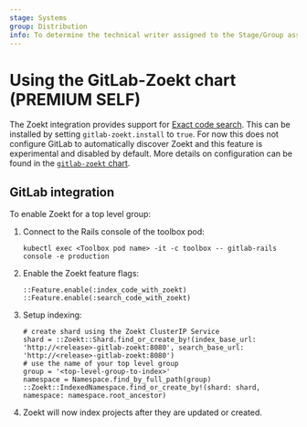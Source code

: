 ```yaml
---
stage: Systems
group: Distribution
info: To determine the technical writer assigned to the Stage/Group associated with this page, see https://handbook.gitlab.com/handbook/product/ux/technical-writing/#assignments
---
```


# Using the GitLab-Zoekt chart **(PREMIUM SELF)**

The Zoekt integration provides support for
[Exact code search](https://docs.gitlab.com/ee/user/search/exact_code_search.html).
This can be installed by setting `gitlab-zoekt.install` to `true`. For now
this does not configure GitLab to automatically discover Zoekt and this feature
is experimental and disabled by default. More details on configuration can be
found in the
[`gitlab-zoekt` chart](https://gitlab.com/gitlab-org/cloud-native/charts/gitlab-zoekt).

## GitLab integration

To enable Zoekt for a top level group:

1. Connect to the Rails console of the toolbox pod:

   ```shell
   kubectl exec <Toolbox pod name> -it -c toolbox -- gitlab-rails console -e production
   ```

1. Enable the Zoekt feature flags:

   ```shell
   ::Feature.enable(:index_code_with_zoekt)
   ::Feature.enable(:search_code_with_zoekt)
   ```

1. Setup indexing:

   ```shell
   # create shard using the Zoekt ClusterIP Service
   shard = ::Zoekt::Shard.find_or_create_by!(index_base_url: 'http://<release>-gitlab-zoekt:8080', search_base_url: 'http://<release>-gitlab-zoekt:8080')
   # use the name of your top level group
   group = '<top-level-group-to-index>'
   namespace = Namespace.find_by_full_path(group)
   ::Zoekt::IndexedNamespace.find_or_create_by!(shard: shard, namespace: namespace.root_ancestor)
   ```

1. Zoekt will now index projects after they are updated or created.
